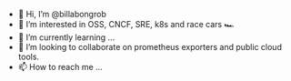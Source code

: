 - 👋 Hi, I’m @billabongrob
- 👀 I’m interested in OSS, CNCF, SRE, k8s and race cars 🏎
- 🌱 I’m currently learning ...
- 💞️ I’m looking to collaborate on prometheus exporters and public cloud tools.
- 📫 How to reach me ...

<!---
billabongrob/billabongrob is a ✨ special ✨ repository because its `README.md` (this file) appears on your GitHub profile.
You can click the Preview link to take a look at your changes.
--->
